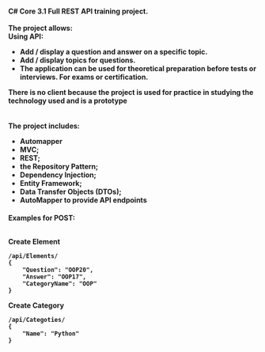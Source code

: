 <h4>C# Core 3.1 Full REST API training project.
<br><br>
The project allows:<br>
Using API:

*  Add / display a question and answer on a specific topic.
* Add / display topics for questions.
* The application can be used for theoretical preparation before tests or interviews. For exams or certification.<br>

There is no client because the project is used for practice in studying the technology used and is a prototype
<br><br>	
The project includes:

* Automapper
* MVC;
* REST;
* the Repository Pattern;
* Dependency Injection; 
* Entity Framework;
* Data Transfer Objects (DTOs);
* AutoMapper to provide API endpoints

<h4>Examples for POST:<br><br>

﻿Create Element

	/api/Elements/
	{
		"Question": "OOP20",
		"Answer": "OOP17",
		"CategoryName": "OOP"
	}

Create Category

	/api/Categoties/
	{
		"Name": "Python"
	}
